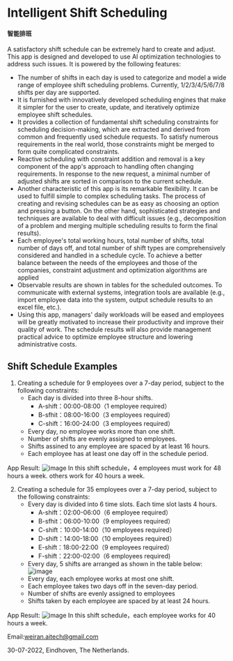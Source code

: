 
# Intelligent Shift Scheduling 
#### 智能排班

A satisfactory shift schedule can be extremely hard to create and adjust. This app is designed and developed to use AI optimization technologies to address such issues. It is powered by the following features:
- The number of shifts in each day is used to categorize and model a wide range of employee shift scheduling problems. Currently, 1/2/3/4/5/6/7/8 shifts per day are supported.
- It is furnished with innovatively developed scheduling engines that make it simpler for the user to create, update, and iteratively optimize employee shift schedules.
- It provides a collection of fundamental shift scheduling constraints for scheduling decision-making, which are extracted and derived from common and frequently used schedule requests. To satisfy numerous requirements in the real world, those constraints might be merged to form quite complicated constraints.
- Reactive scheduling with constraint addition and removal is a key component of the app's approach to handling often changing requirements. In response to the new request, a minimal number of adjusted shifts are sorted in comparison to the current schedule.
- Another characteristic of this app is its remarkable flexibility. It can be used to fulfill simple to complex scheduling tasks. The process of creating and revising schedules can be as easy as choosing an option and pressing a button. On the other hand, sophisticated strategies and techniques are available to deal with difficult issues (e.g., decomposition of a problem and merging multiple scheduling results to form the final results).
- Each employee's total working hours, total number of shifts, total number of days off, and total number of shift types are comprehensively considered and handled in a schedule cycle. To achieve a better balance between the needs of the employees and those of the companies, constraint adjustment and optimization algorithms are applied
- Observable results are shown in tables for the scheduled outcomes. To communicate with external systems, integration tools are available (e.g., import employee data into the system, output schedule results to an excel file, etc.).
- Using this app, managers' daily workloads will be eased and employees will be greatly motivated to increase their productivity and improve their quality of work. The schedule results will also provide management practical advice to optimize employee structure and lowering administrative costs.


## Shift Schedule Examples
1. Creating a schedule for 9 employees over a 7-day period, subject to the following constraints:
   - Each day is divided into three 8-hour shifts.
     - A-shift：00:00-08:00（1 employee required）
     - B-sfhit：08:00-16:00（3 employees required）
     - C-shift：16:00-24:00（3 employees required）
   - Every day, no employee works more than one shift.
   - Number of shifts are evenly assigned to employees.
   - Shifts assined to any employee are spaced by at least 16 hours.
   - Each employee has at least one day off in the schedule period.

App Result:
![image](https://user-images.githubusercontent.com/84350533/119012794-a5a1a800-b996-11eb-8254-cbe54cebc874.png)
In this shift schedule，4 employees must work for 48 hours a week. others work for 40 hours a week.

2. Creating a schedule for 35 employees over a 7-day period, subject to the following constraints:
   - Every day is divided into 6 time slots. Each time slot lasts 4 hours. 
     - A-shift：02:00-06:00（6 employee required）
     - B-sfhit：06:00-10:00（9 employees required）
     - C-shift：10:00-14:00（10 employees required）
     - D-shift：14:00-18:00（10 employees required）
     - E-shift：18:00-22:00（9 employees required）
     - F-shift：22:00-02:00（6 employees required)
   - Every day, 5 shifts are arranged as shown in the table below:
  ![image](https://user-images.githubusercontent.com/84350533/181853136-6f486b97-3602-4521-8d04-3caba0a89c35.png)
   - Every day, each employee works at most one shift.
   - Each employee takes two days off in the seven-day period. 
   - Number of shifts are evenly assigned to employees
   - Shifts taken by each employee are spaced by at least 24 hours.

App Result:
![image](https://user-images.githubusercontent.com/84350533/181852021-45e3dec2-4bf8-42b8-ab56-0e08492d99c3.png)
In this shift schedule，each employee works for 40 hours a week.

Email:weiran.aitech@gmail.com

30-07-2022, Eindhoven, The Netherlands.
